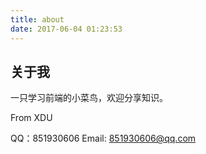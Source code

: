 ```yaml
---
title: about
date: 2017-06-04 01:23:53
---
```


## 关于我

一只学习前端的小菜鸟，欢迎分享知识。

From XDU

QQ：851930606
Email: 851930606@qq.com